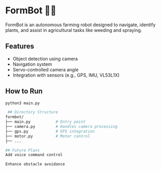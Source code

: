# FormBot 🤖🌱

FormBot is an autonomous farming robot designed to navigate, identify plants, and assist in agricultural tasks like weeding and spraying.

## Features
- Object detection using camera
- Navigation system
- Servo-controlled camera angle
- Integration with sensors (e.g., GPS, IMU, VL53L1X)

## How to Run
```bash
python3 main.py

 ## Directory Structure
formbot/
├── main.py           # Entry point
├── camera.py         # Handles camera processing
├── gps.py            # GPS integration
├── motor.py          # Motor control
├── ...

## Future Plans
Add voice command control

Enhance obstacle avoidance
